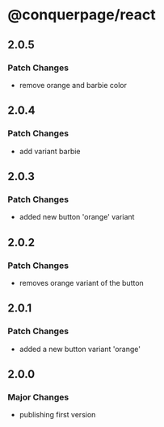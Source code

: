# @conquerpage/react

## 2.0.5

### Patch Changes

- remove orange and barbie color

## 2.0.4

### Patch Changes

- add variant barbie

## 2.0.3

### Patch Changes

- added new button 'orange' variant

## 2.0.2

### Patch Changes

- removes orange variant of the button

## 2.0.1

### Patch Changes

- added a new button variant 'orange'

## 2.0.0

### Major Changes

- publishing first version
